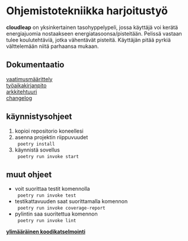 # Ohjemistotekniikka harjoitustyö
__cloudleap__ on yksinkertainen tasohyppelypeli, jossa käyttäjä voi kerätä energiajuomia nostaakseen energiatasoonsa/pisteitään. Pelissä vastaan tulee koulutehtäviä, jotka vähentävät pisteitä. Käyttäjän pitää pyrkiä välttelemään niitä parhaansa mukaan.

## Dokumentaatio

[vaatimusmäärittely](https://github.com/neakovalainen/ohjelmistotekniikka25/tree/main/cloudleap/dokumentaatio/vaatimusmaarittely.md) \
[työaikakirjanpito](https://github.com/neakovalainen/ohjelmistotekniikka25/tree/main/cloudleap/dokumentaatio/tyoaikakirjanpito.md) \
[arkkitehtuuri](https://github.com/neakovalainen/ohjelmistotekniikka25/tree/main/cloudleap/dokumentaatio/arkkitehtuuri.md) \
[changelog](https://github.com/neakovalainen/ohjelmistotekniikka25/tree/main/cloudleap/dokumentaatio/changelog.md)

## käynnistysohjeet
1.  kopioi repositorio koneellesi
2. asenna projektin riippuvuudet \
 ``` poetry install```
 3. käynnistä sovellus \
 ``` poetry run invoke start```

## muut ohjeet
- voit suorittaa testit komennolla \
``` poetry run invoke test```
- testikattavuuden saat suorittamalla komennon \
``` poetry run invoke coverage-report```
- pylintin saa suoritettua komennon \
``` poetry run invoke lint```

[__ylimääräinen koodikatselmointi__](https://github.com/JuhoTurunen/chess-app/issues/1)
